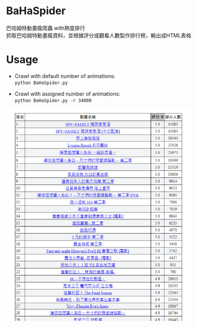 # BaHaSpider
巴哈姆特動畫瘋爬蟲 with熱度排行  
抓取巴哈姆特動畫瘋資料，並根據評分或觀看人數製作排行榜，輸出成HTML表格  

# Usage
- Crawl with default number of animations:  
`python BaHaSpider.py`  
  
- Crawl with assigned number of animations:  
`python BaHaSpider.py -r 34000`  

![Image text](https://github.com/jordan5226/BaHaSpider/blob/master/Image/sample.png)
